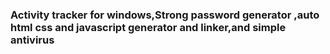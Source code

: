 <h3> Activity tracker for windows,Strong password generator ,auto html css and javascript generator and linker,and simple antivirus</h3>
